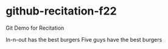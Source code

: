 # github-recitation-f22
Git Demo for Recitation

In-n-out has the best burgers
Five guys have the best burgers
